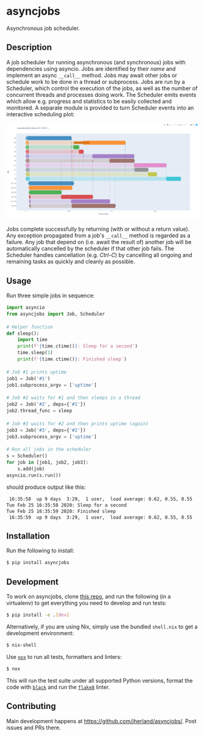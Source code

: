 # asyncjobs

Asynchronous job scheduler.

## Description

A job scheduler for running asynchronous (and synchronous) jobs with
dependencies using asyncio. Jobs are identified by their _name_ and implement
an async `__call__` method. Jobs may await other jobs or schedule work to be
done in a thread or subprocess. Jobs are run by a Scheduler, which control the
execution of the jobs, as well as the number of concurrent threads and
processes doing work. The Scheduler emits events which allow e.g. progress and
statistics to be easily collected and monitored. A separate module is provided
to turn Scheduler events into an interactive scheduling plot:

![Example schedule plot](
https://github.com/jherland/asyncjobs/raw/master/examples/random_jobs_plot.png)

Jobs complete successfully by returning (with or without a return value). Any
exception propagated from a job's `__call__` method is regarded as a failure.
Any job that depend on (i.e. await the result of) another job will be
automatically cancelled by the scheduler if that other job fails.
The Scheduler handles cancellation (e.g. _Ctrl-C_) by cancelling all ongoing
and remaining tasks as quickly and cleanly as possible.

## Usage

Run three simple jobs in sequence:

```python
import asyncio
from asyncjobs import Job, Scheduler

# Helper function
def sleep():
    import time
    print(f'{time.ctime()}: Sleep for a second')
    time.sleep(1)
    print(f'{time.ctime()}: Finished sleep')

# Job #1 prints uptime
job1 = Job('#1')
job1.subprocess_argv = ['uptime']

# Job #2 waits for #1 and then sleeps in a thread
job2 = Job('#2', deps={'#1'})
job2.thread_func = sleep

# Job #3 waits for #2 and then prints uptime (again)
job3 = Job('#3', deps={'#2'})
job3.subprocess_argv = ['uptime']

# Run all jobs in the scheduler
s = Scheduler()
for job in [job1, job2, job3]:
    s.add(job)
asyncio.run(s.run())
```

should produce output like this:

```
 16:35:58  up 9 days  3:29,  1 user,  load average: 0.62, 0.55, 0.55
Tue Feb 25 16:35:58 2020: Sleep for a second
Tue Feb 25 16:35:59 2020: Finished sleep
 16:35:59  up 9 days  3:29,  1 user,  load average: 0.62, 0.55, 0.55
```

## Installation

Run the following to install:

```bash
$ pip install asyncjobs
```

## Development

To work on asyncjobs, clone [this repo](https://github.com/jherland/asyncjobs/),
and run the following (in a virtualenv) to get everything you need to develop
and run tests:

```bash
$ pip install -e .[dev]
```

Alternatively, if you are using Nix, simply use the bundled `shell.nix` to get
a development environment:

```bash
$ nix-shell
```

Use [`nox`](https://nox.thea.codes/) to run all tests, formatters and linters:

```bash
$ nox
```

This will run the test suite under all supported Python versions, format the
code with [`black`](https://black.readthedocs.io/) and run the
[`flake8`](https://flake8.pycqa.org/) linter.

## Contributing

Main development happens at <https://github.com/jherland/asyncjobs/>.
Post issues and PRs there.
